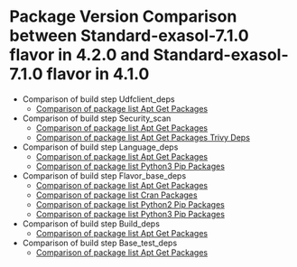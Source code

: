 # Package Version Comparison between Standard-exasol-7.1.0 flavor in 4.2.0 and Standard-exasol-7.1.0 flavor in 4.1.0

- Comparison of build step Udfclient_deps
  - [Comparison of package list Apt Get Packages](udfclient_deps/apt_get_packages_diff.md)
- Comparison of build step Security_scan
  - [Comparison of package list Apt Get Packages](security_scan/apt_get_packages_diff.md)
  - [Comparison of package list Apt Get Packages Trivy Deps](security_scan/apt_get_packages_trivy_deps_diff.md)
- Comparison of build step Language_deps
  - [Comparison of package list Apt Get Packages](language_deps/apt_get_packages_diff.md)
  - [Comparison of package list Python3 Pip Packages](language_deps/python3_pip_packages_diff.md)
- Comparison of build step Flavor_base_deps
  - [Comparison of package list Apt Get Packages](flavor_base_deps/apt_get_packages_diff.md)
  - [Comparison of package list Cran Packages](flavor_base_deps/cran_packages_diff.md)
  - [Comparison of package list Python2 Pip Packages](flavor_base_deps/python2_pip_packages_diff.md)
  - [Comparison of package list Python3 Pip Packages](flavor_base_deps/python3_pip_packages_diff.md)
- Comparison of build step Build_deps
  - [Comparison of package list Apt Get Packages](build_deps/apt_get_packages_diff.md)
- Comparison of build step Base_test_deps
  - [Comparison of package list Apt Get Packages](base_test_deps/apt_get_packages_diff.md)
